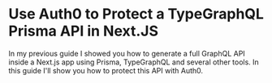 # Use Auth0 to Protect a TypeGraphQL Prisma API in Next.JS

In my previous guide I showed you how to generate a full GraphQL API inside a Next.js app using Prisma, TypeGraphQL and several other tools. In this guide I'll show you how to protect this API with Auth0.
